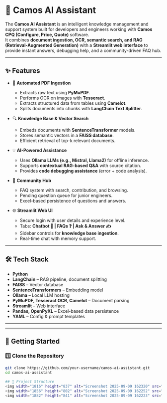 # 🤖 Camos AI Assistant

The **Camos AI Assistant** is an intelligent knowledge management and support system built for developers and engineers working with **Camos CPQ (Configure, Price, Quote)** software.  
It combines **document ingestion, OCR, semantic search, and RAG (Retrieval-Augmented Generation)** with a **Streamlit web interface** to provide instant answers, debugging help, and a community-driven FAQ hub.  

---

## ✨ Features
- 📄 **Automated PDF Ingestion**
  - Extracts raw text using **PyMuPDF**.
  - Performs OCR on images with **Tesseract**.
  - Extracts structured data from tables using **Camelot**.
  - Splits documents into chunks with **LangChain Text Splitter**.

- 🔍 **Knowledge Base & Vector Search**
  - Embeds documents with **SentenceTransformer** models.
  - Stores semantic vectors in a **FAISS database**.
  - Efficient retrieval of top-k relevant documents.

- 💡 **AI-Powered Assistance**
  - Uses **Ollama LLMs (e.g., Mistral, Llama2)** for offline inference.
  - Supports **contextual RAG-based Q&A** with source citation.
  - Provides **code debugging assistance** (error + code analysis).

- 👥 **Community Hub**
  - FAQ system with search, contribution, and browsing.
  - Pending question queue for junior engineers.
  - Excel-based persistence of questions and answers.

- 🌐 **Streamlit Web UI**
  - Secure login with user details and experience level.
  - Tabs: **Chatbot 💬 | FAQs ❓ | Ask & Answer ✍️**
  - Sidebar controls for **knowledge base ingestion**.
  - Real-time chat with memory support.

---

## 🛠️ Tech Stack
- **Python**  
- **LangChain** – RAG pipeline, document splitting  
- **FAISS** – Vector database  
- **SentenceTransformers** – Embedding model  
- **Ollama** – Local LLM hosting  
- **PyMuPDF, Tesseract OCR, Camelot** – Document parsing  
- **Streamlit** – Web interface  
- **Pandas, OpenPyXL** – Excel-based data persistence  
- **YAML** – Config & prompt templates  

---

---

## 🚀 Getting Started

### 1️⃣ Clone the Repository
```bash
git clone https://github.com/your-username/camos-ai-assistant.git
cd camos-ai-assistant

## 📂 Project Structure
<img width="1816" height="837" alt="Screenshot 2025-09-09 162320" src="https://github.com/user-attachments/assets/9f8b19b9-1173-40ef-9a25-21a5dfd5cf00" />
<img width="1856" height="802" alt="Screenshot 2025-09-09 162252" src="https://github.com/user-attachments/assets/fd684c6a-7945-49f0-ac04-9e08d9041321" />
<img width="1882" height="841" alt="Screenshot 2025-09-09 162223" src="https://github.com/user-attachments/assets/de82ff1b-6494-401f-9feb-85983d3124e4" />


